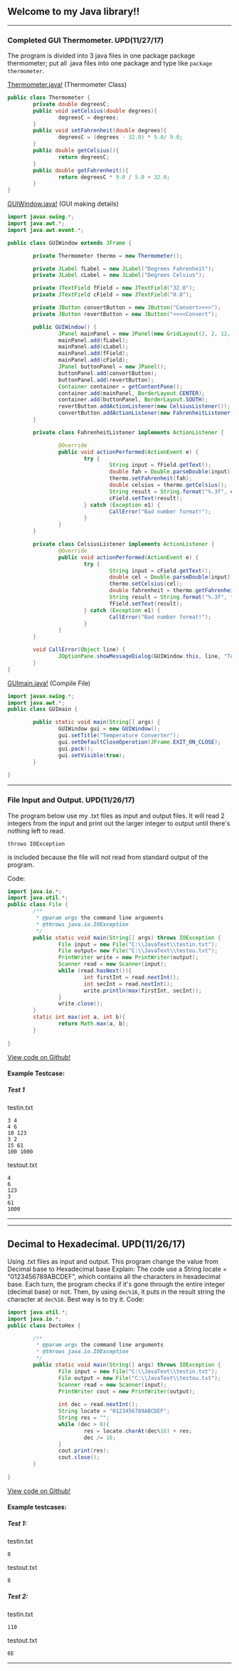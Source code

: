 ## Welcome to my Java library!!
---------------
### Completed GUI Thermometer. UPD(11/27/17)
The program is divided into 3 java files in one package
package thermometer;
put all .java files into one package and type like ```package thermometer```.

[Thermometer.java!](https://github.com/baohuy251210/LambertJavaProjects/blob/master/Thermometer/src/thermometer/Thermometer.java)  (Thermometer Class)
```java
public class Thermometer {
        private double degreesC;
        public void setCelsius(double degrees){
                degreesC = degrees;
        }
        public void setFahrenheit(double degrees){
                degreesC = (degrees - 32.0) * 5.0/ 9.0;
        }
        public double getCelsius(){
                return degreesC;
        }
        public double getFahrenheit(){
                return degreesC * 9.0 / 5.0 + 32.0;
        }
}
```

[GUIWindow.java!](https://github.com/baohuy251210/LambertJavaProjects/blob/master/Thermometer/src/thermometer/GUIWindow.java) (GUI making details)
```java
import javax.swing.*;
import java.awt.*;
import java.awt.event.*;

public class GUIWindow extends JFrame {

        private Thermometer thermo = new Thermometer();

        private JLabel fLabel = new JLabel("Degrees Fahrenheit");
        private JLabel cLabel = new JLabel("Degrees Celsius");

        private JTextField fField = new JTextField("32.0");
        private JTextField cField = new JTextField("0.0");

        private JButton convertButton = new JButton("Convert>>>>");
        private JButton revertButton = new JButton("<<<<Convert");

        public GUIWindow() {
                JPanel mainPanel = new JPanel(new GridLayout(2, 2, 12, 6));
                mainPanel.add(fLabel);
                mainPanel.add(cLabel);
                mainPanel.add(fField);
                mainPanel.add(cField);
                JPanel buttonPanel = new JPanel();
                buttonPanel.add(convertButton);
                buttonPanel.add(revertButton);
                Container container = getContentPane();
                container.add(mainPanel, BorderLayout.CENTER);
                container.add(buttonPanel, BorderLayout.SOUTH);
                revertButton.addActionListener(new CelsiusListener());
                convertButton.addActionListener(new FahrenheitListener());
        }

        private class FahrenheitListener implements ActionListener {

                @Override
                public void actionPerformed(ActionEvent e) {
                        try {
                                String input = fField.getText();
                                double fah = Double.parseDouble(input);
                                thermo.setFahrenheit(fah);
                                double celsius = thermo.getCelsius();
                                String result = String.format("%.3f", celsius);//String Format
                                cField.setText(result);
                        } catch (Exception e1) {
                                CallError("Bad number format!");
                        }
                }
        }

        private class CelsiusListener implements ActionListener {
                @Override
                public void actionPerformed(ActionEvent e) {
                        try {
                                String input = cField.getText();
                                double cel = Double.parseDouble(input);
                                thermo.setCelsius(cel);
                                double fahrenheit = thermo.getFahrenheit();
                                String result = String.format("%.3f", fahrenheit);//String Format
                                fField.setText(result);
                        } catch (Exception e1) {
                                CallError("Bad number format!");
                        }
                }
        }

        void CallError(Object line) {
                JOptionPane.showMessageDialog(GUIWindow.this, line, "Temperature Converter", JOptionPane.ERROR_MESSAGE);
        }
}
```

[GUImain.java!](https://github.com/baohuy251210/LambertJavaProjects/blob/master/Thermometer/src/thermometer/GUImain.java) (Compile File)
```java
import javax.swing.*;
import java.awt.*;
public class GUImain {

        public static void main(String[] args) {
                GUIWindow gui = new GUIWindow();
                gui.setTitle("Temperature Converter");
                gui.setDefaultCloseOperation(JFrame.EXIT_ON_CLOSE);
                gui.pack();
                gui.setVisible(true);
        }
        
}
```
----------
### File Input and Output. UPD(11/26/17)
The program below use my .txt files as input and output files.
It will read 2 integers from the input and print out the larger integer to output until there's nothing left to read.
```
throws IOException
```
is included because the file will not read from standard output of the program.

Code:
```java
import java.io.*;
import java.util.*;
public class File {
        /**
         * @param args the command line arguments
         * @throws java.io.IOException
         */
        public static void main(String[] args) throws IOException {
                File input = new File("C:\\JavaText\\testin.txt");
                File output= new File("C:\\JavaText\\testou.txt");
                PrintWriter write = new PrintWriter(output);
                Scanner read = new Scanner(input);
                while (read.hasNext()){
                        int firstInt = read.nextInt();
                        int secInt = read.nextInt();
                        write.println(max(firstInt, secInt));
                }
                write.close();
        }
        static int max(int a, int b){
                return Math.max(a, b);
        }
        
}
```
[View code on Github!](https://github.com/baohuy251210/LambertJavaProjects/blob/master/Fil%C3%A9/src/FileInOut/FileInOut.java)
#### Example Testcase:
##### Test 1
testin.txt
```
3 4 
4 6
10 123
3 2
15 61
100 1000
```
testout.txt
```
4
6
123
3
61
1000
```
---
---
## Decimal to Hexadecimal. UPD(11/26/17)
Using .txt files as input and output. This program change the value from Decimal base to Hexadecimal base 
Explain: 
The code use a String locate = "0123456789ABCDEF", which contains all the characters in hexadecimal base.
Each turn, the program checks if it's gone through the entire integer (decimal base) or not. Then, by using ```dec%16```, it puts in the result string the character at ```dec%16```. 
Best way is to try it.
Code:
```java
import java.util.*;
import java.io.*;
public class DectoHex {

        /**
         * @param args the command line arguments
         * @throws java.io.IOException
         */
        public static void main(String[] args) throws IOException {
                File input = new File("C:\\JavaText\\testin.txt");
                File output = new File("C:\\JavaText\\testou.txt");
                Scanner read = new Scanner(input);
                PrintWriter cout = new PrintWriter(output);     
                 
                int dec = read.nextInt();
                String locate = "0123456789ABCDEF";
                String res = "";
                while (dec > 0){
                        res = locate.charAt(dec%16) + res;
                        dec /= 16;
                }
                cout.print(res);
                cout.close();
        }
        
}
```
[View code on Github!](https://github.com/baohuy251210/LambertJavaProjects/blob/master/DectoHex/src/dectohex/DectoHex.java)
#### Example testcases:
##### Test 1:
testin.txt
```
8
```
testout.txt
```
8
```
##### Test 2:
testin.txt
```
110
```
testout.txt
```
6E
```
----
